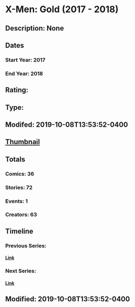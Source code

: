 # X-Men: Gold (2017 - 2018)
## Description: None
## Dates
### Start Year: 2017
### End Year: 2018
## Rating: 
## Type: 
## Modifed: 2019-10-08T13:53:52-0400
## [Thumbnail](http://i.annihil.us/u/prod/marvel/i/mg/2/50/5a84a4c004141.jpg)
## Totals
### Comics: 36
### Stories: 72
### Events: 1
### Creators: 63
## Timeline
### Previous Series: 
#### [Link]()
### Next Series: 
#### [Link]()
## Modified: 2019-10-08T13:53:52-0400